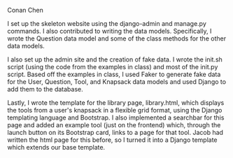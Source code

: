Conan Chen

I set up the skeleton website using the django-admin and manage.py commands. I
also contributed to writing the data models. Specifically, I wrote the Question
data model and some of the class methods for the other data models.

I also set up the admin site and the creation of fake data. I wrote the init.sh
script (using the code from the examples in class) and most of the init.py
script. Based off the examples in class, I used Faker to generate fake data for
the User, Question, Tool, and Knapsack data models and used Django to add them
to the database.

Lastly, I wrote the template for the library page, library.html, which displays
the tools from a user's knapsack in a flexible grid format, using the Django
templating language and Bootstrap. I also implemented a searchbar for this page
and added an example tool (just on the frontend) which, through the launch
button on its Bootstrap card, links to a page for that tool. Jacob had written
the html page for this before, so I turned it into a Django template which extends
our base template.
